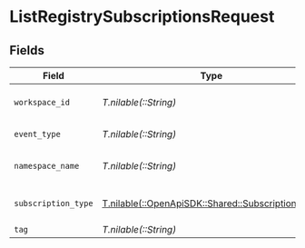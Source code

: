 # ListRegistrySubscriptionsRequest


## Fields

| Field                                                                                        | Type                                                                                         | Required                                                                                     | Description                                                                                  |
| -------------------------------------------------------------------------------------------- | -------------------------------------------------------------------------------------------- | -------------------------------------------------------------------------------------------- | -------------------------------------------------------------------------------------------- |
| `workspace_id`                                                                               | *T.nilable(::String)*                                                                        | :heavy_minus_sign:                                                                           | The workspace ID                                                                             |
| `event_type`                                                                                 | *T.nilable(::String)*                                                                        | :heavy_minus_sign:                                                                           | The event type                                                                               |
| `namespace_name`                                                                             | *T.nilable(::String)*                                                                        | :heavy_minus_sign:                                                                           | The namespace name                                                                           |
| `subscription_type`                                                                          | [T.nilable(::OpenApiSDK::Shared::SubscriptionType)](../../models/shared/subscriptiontype.md) | :heavy_minus_sign:                                                                           | The subscription type                                                                        |
| `tag`                                                                                        | *T.nilable(::String)*                                                                        | :heavy_minus_sign:                                                                           | The tag                                                                                      |